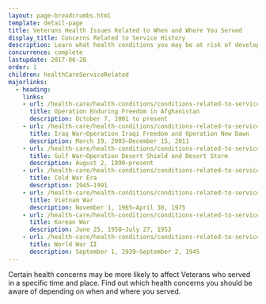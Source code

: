 ```yaml
---
layout: page-breadcrumbs.html
template: detail-page
title: Veterans Health Issues Related to When and Where You Served
display_title: Concerns Related to Service History
description: Learn what health conditions you may be at risk of developing depending on where and when you served on active duty.  
concurrence: complete
lastupdate: 2017-06-28
order: 1
children: healthCareServiceRelated
majorlinks: 
  - heading:
    links:
    - url: /health-care/health-conditions/conditions-related-to-service-era/operation-enduring-freedom/
      title: Operation Enduring Freedom in Afghanistan
      description: October 7, 2001 to present
    - url: /health-care/health-conditions/conditions-related-to-service-era/iraq-war/
      title: Iraq War—Operation Iraqi Freedom and Operation New Dawn
      description: March 19, 2003—December 15, 2011
    - url: /health-care/health-conditions/conditions-related-to-service-era/gulf-war/
      title: Gulf War—Operation Desert Shield and Desert Storm
      description: August 2, 1990—present
    - url: /health-care/health-conditions/conditions-related-to-service-era/cold-war-era/
      title: Cold War Era
      description: 1945—1991
    - url: /health-care/health-conditions/conditions-related-to-service-era/vietnam-war/
      title: Vietnam War
      description: November 1, 1965—April 30, 1975
    - url: /health-care/health-conditions/conditions-related-to-service-era/korean-war/
      title: Korean War
      description: June 25, 1950—July 27, 1953
    - url: /health-care/health-conditions/conditions-related-to-service-era/world-war-ii/
      title: World War II
      description: September 1, 1939—September 2, 1945
---
```


<div class="va-introtext">

Certain health concerns may be more likely to affect Veterans who served in a specific time and place. Find out which health concerns you should be aware of depending on when and where you served.

</div>


